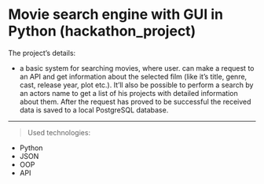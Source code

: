 
# Movie search engine with GUI in Python (hackathon_project)

The project’s details: 
- a basic system for searching movies, where user. can make a request to an API and get 
information about the selected film (like it’s title, genre, cast, release year, plot etc.). 
It’ll also be possible to perform a search by an actors name to get a list of his projects 
with detailed information about them. After the request has proved to be successful 
the received data is saved to a local PostgreSQL database.

---

> Used technologies: 
- Python 
- JSON 
- OOP 
- API 
